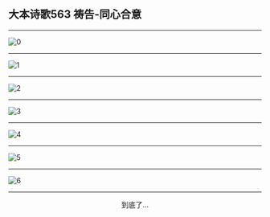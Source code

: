 
## 大本诗歌563 祷告-同心合意
        
<div id="aplayer0"></div>

---

<img alt="0" data-original="https://cdn.jsdelivr.net/gh/k34869/shi/data/d0563/0">

---

<img alt="1" data-original="https://cdn.jsdelivr.net/gh/k34869/shi/data/d0563/1">

---

<img alt="2" data-original="https://cdn.jsdelivr.net/gh/k34869/shi/data/d0563/2">

---

<img alt="3" data-original="https://cdn.jsdelivr.net/gh/k34869/shi/data/d0563/3">

---

<img alt="4" data-original="https://cdn.jsdelivr.net/gh/k34869/shi/data/d0563/4">

---

<img alt="5" data-original="https://cdn.jsdelivr.net/gh/k34869/shi/data/d0563/5">

---

<img alt="6" data-original="https://cdn.jsdelivr.net/gh/k34869/shi/data/d0563/6">

---

<p style="text-align: center">到底了...</p>

<script src="/js/dist-view.js"></script>

<script>
MAIN.id = 'd0563';
        
const ap0 = new APlayer({
    container: document.getElementById('aplayer0'),
    volume: 1,
    loop: 'none',
    preload: 'none',
    audio: [{
        name: '大本诗歌563.mp3',
        artist: '大本诗歌',
        url: 'https://res.wx.qq.com/voice/getvoice?mediaid=MzI0NTk3MDM5M18yMjQ3NDk0NTcz',
        cover: '/favicon'
    }]
});
</script>
